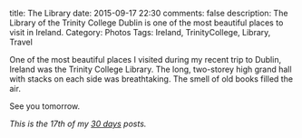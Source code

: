 title: The Library
date: 2015-09-17 22:30
comments: false
description: The Library of the Trinity College Dublin is one of the most beautiful places to visit in Ireland.
Category: Photos
Tags: Ireland, TrinityCollege, Library, Travel

One of the most beautiful places I visited during my recent trip to Dublin, Ireland was the Trinity College Library. The long, two-storey high grand hall with stacks on each side was breathtaking. The smell of old books filled the air.

<!-- more -->


<!-- c /images/2015/09/TrinityCollege/1.jpg One of the first sights as you enter the library -->

<!-- c /images/2015/09/TrinityCollege/2.jpg The books aren't ordered by author or title, but by size -->

<!-- c /images/2015/09/TrinityCollege/3.jpg Ladders are essential -->

<!-- c /images/2015/09/TrinityCollege/4.jpg The Ceiling -->

<!-- c /images/2015/09/TrinityCollege/5.jpg One last look before leaving -->

See you tomorrow.

_This is the 17th of my [30 days][] posts._

[30 days]: /2015/08/31/30-days/

